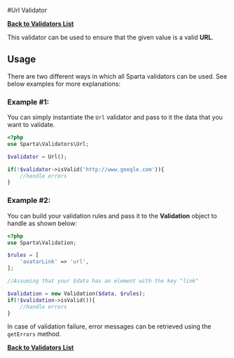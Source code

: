 #Url Validator

[**Back to Validators List**](./reference.md#validators-list)

This validator can be used to ensure that the given value is a valid __URL__. 

## Usage
There are two different ways in which all Sparta validators can be used. See below examples for more explanations:

### Example #1:
You can simply instantiate the `Url` validator and pass to it the data that you want to validate. 

```php
<?php
use Sparta\Validators\Url;

$validator = Url();

if(!$validator->isValid('http://www.google.com')){ 
	//handle errors
}
```

### Example #2:
You can build your validation rules and pass it to the __Validation__ object to handle as shown below:

```php
<?php
use Sparta\Validation;

$rules = [
	'avatarLink' => 'url',
];

//Assuming that your $data has an element with the key "link"

$validation = new Validation($data, $rules);
if(!$validation->isValid()){
	//handle errors
}

```


In case of validation failure, error messages can be retrieved using the `getErrors` method.

[**Back to Validators List**](./reference.md#validators-list)
